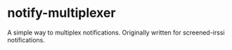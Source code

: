 notify-multiplexer
==================

A simple way to multiplex notifications.  Originally written for screened-irssi notifications.